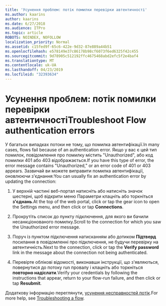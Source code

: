 ```yaml
---
title: 'Усунення проблем: потік помилки перевірки автентичності'
ms.author: kaarins
author: kaarins
ms.date: 6/27/2018
ms.audience: ITPro
ms.topic: article
ROBOTS: NOINDEX, NOFOLLOW
localization_priority: Normal
ms.assetid: c15fed9f-65c6-422e-9d32-87e889a44b51
ms.openlocfilehash: e578149e37c86178b98cf6073f6ed6325f42c455
ms.sourcegitcommit: 9d78905c512192ffc4675468abd2efc5f2e4baf4
ms.translationtype: MT
ms.contentlocale: uk-UA
ms.lasthandoff: 04/23/2019
ms.locfileid: "32393634"
---
```

# <a name="troubleshoot-flow-authentication-errors"></a><span data-ttu-id="1f478-102">Усунення проблем: потік помилки перевірки автентичності</span><span class="sxs-lookup"><span data-stu-id="1f478-102">Troubleshoot Flow authentication errors</span></span>

<span data-ttu-id="1f478-103">У багатьох випадках потоки не тому, що помилка автентифікації.</span><span class="sxs-lookup"><span data-stu-id="1f478-103">In many cases, flows fail because of an authentication error.</span></span> <span data-ttu-id="1f478-104">Якщо у вас є цей тип помилок, повідомлення про помилку містить "Unauthorized", або код помилки 401 або 403 відображається.</span><span class="sxs-lookup"><span data-stu-id="1f478-104">If you have this type of error, the error message contains "Unauthorized," or an error code of 401 or 403 appears.</span></span> <span data-ttu-id="1f478-105">Зазвичай ви можете виправити помилка автентифікації, оновлюючи з'єднання:</span><span class="sxs-lookup"><span data-stu-id="1f478-105">You can usually fix an authentication error by updating the connection:</span></span>
  
1. <span data-ttu-id="1f478-106">У верхній частині веб-портал натисніть або натисніть значок шестерні, щоб відкрити меню Параметри клацніть або торкніться **з'єднань**.</span><span class="sxs-lookup"><span data-stu-id="1f478-106">At the top of the web portal, click or tap the gear icon to open the Settings menu, and then click or tap **Connections**.</span></span>
    
2. <span data-ttu-id="1f478-107">Прокрутіть список до пункту підключення, для якого ви бачили несанкціонованого помилку.</span><span class="sxs-lookup"><span data-stu-id="1f478-107">Scroll to the connection for which you saw the Unauthorized error message.</span></span>
    
3. <span data-ttu-id="1f478-108">Поруч із пунктом підключення натисканням або дотиком **Підтверд** посилання в повідомленні про підключення, не будучи перевірку на автентичність.</span><span class="sxs-lookup"><span data-stu-id="1f478-108">Next to the connection, click or tap the **Verify password** link in the message about the connection not being authenticated.</span></span> 
    
4. <span data-ttu-id="1f478-109">Перевірте облікові відомості, виконавши інструкції, що з'являються, повернутися до потоку run провалу і клацніть або торкніться **повторно надіслати**.</span><span class="sxs-lookup"><span data-stu-id="1f478-109">Verify your credentials by following the instructions that appear, return to your flow-run failure, and then click or tap **Resubmit**.</span></span>
    
<span data-ttu-id="1f478-110">Додаткову інформацію переглянути, [усунення несправностей потік](https://go.microsoft.com/fwlink/?linkid=872110).</span><span class="sxs-lookup"><span data-stu-id="1f478-110">For more help, see [Troubleshooting a flow](https://go.microsoft.com/fwlink/?linkid=872110).</span></span>
  

